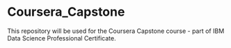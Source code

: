 # Coursera_Capstone
This repository will be used for the Coursera Capstone course - part of IBM Data Science Professional Certificate.

